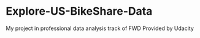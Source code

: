 # Explore-US-BikeShare-Data
My project in professional data analysis track of FWD Provided by Udacity 
